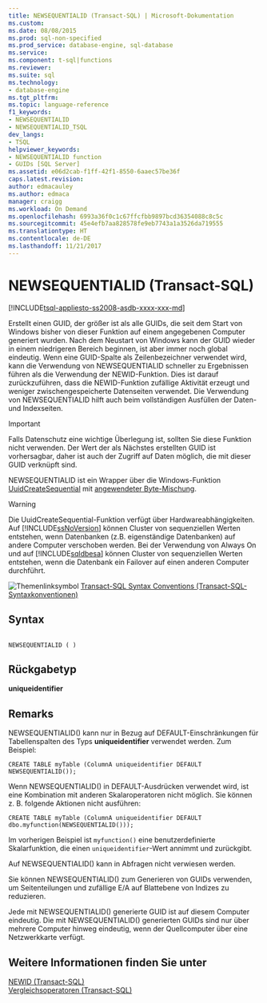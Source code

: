 ```yaml
---
title: NEWSEQUENTIALID (Transact-SQL) | Microsoft-Dokumentation
ms.custom: 
ms.date: 08/08/2015
ms.prod: sql-non-specified
ms.prod_service: database-engine, sql-database
ms.service: 
ms.component: t-sql|functions
ms.reviewer: 
ms.suite: sql
ms.technology:
- database-engine
ms.tgt_pltfrm: 
ms.topic: language-reference
f1_keywords:
- NEWSEQUENTIALID
- NEWSEQUENTIALID_TSQL
dev_langs:
- TSQL
helpviewer_keywords:
- NEWSEQUENTIALID function
- GUIDs [SQL Server]
ms.assetid: e06d2cab-f1ff-42f1-8550-6aaec57be36f
caps.latest.revision: 
author: edmacauley
ms.author: edmaca
manager: craigg
ms.workload: On Demand
ms.openlocfilehash: 6993a36f0c1c67ffcfbb9897bcd36354088c8c5c
ms.sourcegitcommit: 45e4efb7aa828578fe9eb7743a1a3526da719555
ms.translationtype: HT
ms.contentlocale: de-DE
ms.lasthandoff: 11/21/2017
---
```

# <a name="newsequentialid-transact-sql"></a>NEWSEQUENTIALID (Transact-SQL)
[!INCLUDE[tsql-appliesto-ss2008-asdb-xxxx-xxx-md](../../includes/tsql-appliesto-ss2008-asdb-xxxx-xxx-md.md)]

  Erstellt einen GUID, der größer ist als alle GUIDs, die seit dem Start von Windows bisher von dieser Funktion auf einem angegebenen Computer generiert wurden. Nach dem Neustart von Windows kann der GUID wieder in einem niedrigeren Bereich beginnen, ist aber immer noch global eindeutig. Wenn eine GUID-Spalte als Zeilenbezeichner verwendet wird, kann die Verwendung von NEWSEQUENTIALID schneller zu Ergebnissen führen als die Verwendung der NEWID-Funktion. Dies ist darauf zurückzuführen, dass die NEWID-Funktion zufällige Aktivität erzeugt und weniger zwischengespeicherte Datenseiten verwendet. Die Verwendung von NEWSEQUENTIALID hilft auch beim vollständigen Ausfüllen der Daten- und Indexseiten.  
  
> [!IMPORTANT]  
>  Falls Datenschutz eine wichtige Überlegung ist, sollten Sie diese Funktion nicht verwenden. Der Wert der als Nächstes erstellten GUID ist vorhersagbar, daher ist auch der Zugriff auf Daten möglich, die mit dieser GUID verknüpft sind.  
  
 NEWSEQUENTIALID ist ein Wrapper über die Windows-Funktion [UuidCreateSequential](http://go.microsoft.com/fwlink/?LinkId=164027) mit [angewendeter Byte-Mischung](https://blogs.msdn.microsoft.com/dbrowne/2012/07/03/how-to-generate-sequential-guids-for-sql-server-in-net/).
  
> [!WARNING]  
>  Die UuidCreateSequential-Funktion verfügt über Hardwareabhängigkeiten. Auf [!INCLUDE[ssNoVersion](../../includes/ssnoversion-md.md)] können Cluster von sequenziellen Werten entstehen, wenn Datenbanken (z.B. eigenständige Datenbanken) auf andere Computer verschoben werden. Bei der Verwendung von Always On und auf [!INCLUDE[sqldbesa](../../includes/sqldbesa-md.md)] können Cluster von sequenziellen Werten entstehen, wenn die Datenbank ein Failover auf einen anderen Computer durchführt.  
  
 ![Themenlinksymbol](../../database-engine/configure-windows/media/topic-link.gif "Topic link icon") [Transact-SQL Syntax Conventions (Transact-SQL-Syntaxkonventionen)](../../t-sql/language-elements/transact-sql-syntax-conventions-transact-sql.md)  
  
## <a name="syntax"></a>Syntax  
  
```  
  
NEWSEQUENTIALID ( )  
```  
  
## <a name="return-type"></a>Rückgabetyp  
 **uniqueidentifier**  
  
## <a name="remarks"></a>Remarks  
 NEWSEQUENTIALID() kann nur in Bezug auf DEFAULT-Einschränkungen für Tabellenspalten des Typs **uniqueidentifier** verwendet werden. Zum Beispiel:  
  
```  
CREATE TABLE myTable (ColumnA uniqueidentifier DEFAULT NEWSEQUENTIALID());   
```  
  
 Wenn NEWSEQUENTIALID() in DEFAULT-Ausdrücken verwendet wird, ist eine Kombination mit anderen Skalaroperatoren nicht möglich. Sie können z. B. folgende Aktionen nicht ausführen:  
  
```  
CREATE TABLE myTable (ColumnA uniqueidentifier DEFAULT dbo.myfunction(NEWSEQUENTIALID()));  
```  
  
 Im vorherigen Beispiel ist `myfunction()` eine benutzerdefinierte Skalarfunktion, die einen `uniqueidentifier`-Wert annimmt und zurückgibt.  
  
 Auf NEWSEQUENTIALID() kann in Abfragen nicht verwiesen werden.  
  
 Sie können NEWSEQUENTIALID() zum Generieren von GUIDs verwenden, um Seitenteilungen und zufällige E/A auf Blattebene von Indizes zu reduzieren.  
  
 Jede mit NEWSEQUENTIALID() generierte GUID ist auf diesem Computer eindeutig. Die mit NEWSEQUENTIALID() generierten GUIDs sind nur über mehrere Computer hinweg eindeutig, wenn der Quellcomputer über eine Netzwerkkarte verfügt.  
  
## <a name="see-also"></a>Weitere Informationen finden Sie unter  
 [NEWID &#40;Transact-SQL&#41;](../../t-sql/functions/newid-transact-sql.md)   
 [Vergleichsoperatoren &#40;Transact-SQL&#41;](../../t-sql/language-elements/comparison-operators-transact-sql.md)  
  
  
